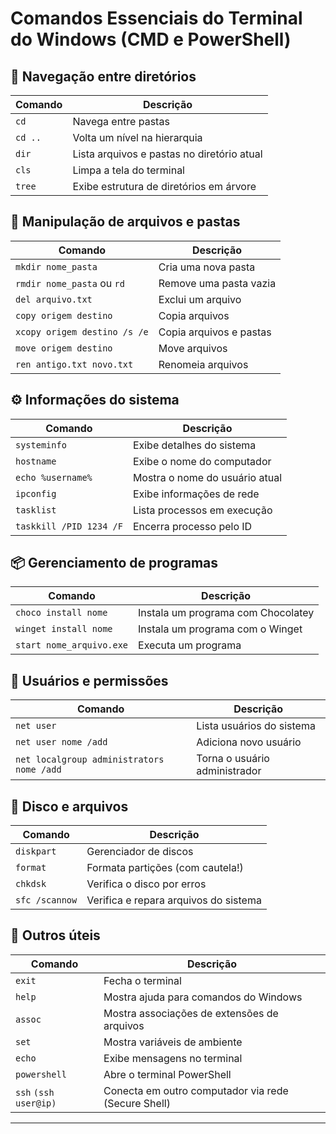# Comandos Essenciais do Terminal do Windows (CMD e PowerShell)

## 📁 Navegação entre diretórios

| Comando             | Descrição                                   |
|---------------------|---------------------------------------------|
| `cd`                | Navega entre pastas                         |
| `cd ..`             | Volta um nível na hierarquia                |
| `dir`               | Lista arquivos e pastas no diretório atual |
| `cls`               | Limpa a tela do terminal                   |
| `tree`              | Exibe estrutura de diretórios em árvore     |

## 📂 Manipulação de arquivos e pastas

| Comando                             | Descrição                                   |
|-------------------------------------|---------------------------------------------|
| `mkdir nome_pasta`                  | Cria uma nova pasta                         |
| `rmdir nome_pasta` ou `rd`          | Remove uma pasta vazia                      |
| `del arquivo.txt`                   | Exclui um arquivo                           |
| `copy origem destino`               | Copia arquivos                              |
| `xcopy origem destino /s /e`        | Copia arquivos e pastas                     |
| `move origem destino`               | Move arquivos                               |
| `ren antigo.txt novo.txt`           | Renomeia arquivos                           |

## ⚙️ Informações do sistema

| Comando         | Descrição                              |
|------------------|------------------------------------------|
| `systeminfo`     | Exibe detalhes do sistema               |
| `hostname`       | Exibe o nome do computador              |
| `echo %username%`| Mostra o nome do usuário atual          |
| `ipconfig`       | Exibe informações de rede               |
| `tasklist`       | Lista processos em execução             |
| `taskkill /PID 1234 /F` | Encerra processo pelo ID          |

## 📦 Gerenciamento de programas

| Comando                   | Descrição                              |
|---------------------------|----------------------------------------|
| `choco install nome`      | Instala um programa com Chocolatey     |
| `winget install nome`     | Instala um programa com o Winget       |
| `start nome_arquivo.exe`  | Executa um programa                    |

## 🔐 Usuários e permissões

| Comando                         | Descrição                                 |
|----------------------------------|-------------------------------------------|
| `net user`                      | Lista usuários do sistema                 |
| `net user nome /add`           | Adiciona novo usuário                     |
| `net localgroup administrators nome /add` | Torna o usuário administrador      |

## 💾 Disco e arquivos

| Comando         | Descrição                               |
|------------------|-------------------------------------------|
| `diskpart`       | Gerenciador de discos                    |
| `format`         | Formata partições (com cautela!)         |
| `chkdsk`         | Verifica o disco por erros               |
| `sfc /scannow`   | Verifica e repara arquivos do sistema    |

## 🔄 Outros úteis

| Comando               | Descrição                                 |
|------------------------|-------------------------------------------|
| `exit`                | Fecha o terminal                          |
| `help`                | Mostra ajuda para comandos do Windows     |
| `assoc`               | Mostra associações de extensões de arquivos |
| `set`                 | Mostra variáveis de ambiente              |
| `echo`                | Exibe mensagens no terminal               |
| `powershell`          | Abre o terminal PowerShell                |
| `ssh` `(ssh user@ip)`   | Conecta em outro computador via rede (Secure Shell)

---



